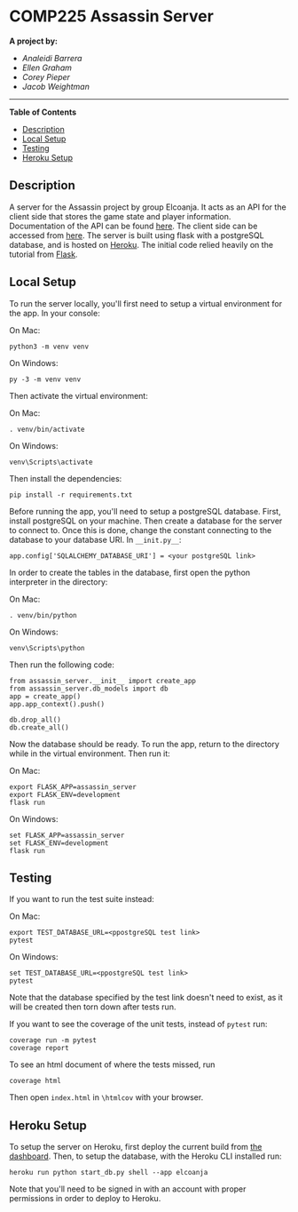 # COMP225 Assassin Server
__A project by:__
* _Analeidi Barrera_
* _Ellen Graham_
* _Corey Pieper_
* _Jacob Weightman_
---
__Table of Contents__

- [Description](#Description)  
- [Local Setup](#Local-Setup)   
- [Testing](#Testing)   
- [Heroku Setup](#Heroku-Setup)

## Description
A server for the Assassin project by group Elcoanja. It acts as an API for the client side that stores the game state and player information. Documentation of the API can be found [here](https://github.com/grahamammal/comp225-server/blob/master/Assassin%20Server%20API.md).  The client side can be accessed from [here](https://github.com/jacobdweightman/comp225-assassin). The server is built using flask with a postgreSQL database, and is hosted on [Heroku](https://elcoanja.herokuapp.com/). The initial code relied heavily on the tutorial from [Flask](http://flask.pocoo.org/docs/1.0/tutorial/).

## Local Setup
To run the server locally, you'll first need to setup a virtual environment for the app. In your console:

On Mac:
```
python3 -m venv venv
```

On Windows:
```
py -3 -m venv venv
```


Then activate the virtual environment:

On Mac:
```
. venv/bin/activate
```

On Windows:
```
venv\Scripts\activate
```

Then install the dependencies:
```
pip install -r requirements.txt
```

Before running the app, you'll need to setup a postgreSQL database. First, install postgreSQL on your machine. Then create a database for the server to connect to. Once this is done, change the constant connecting to the database to your database URI. In `__init.py__`:    
```
app.config['SQLALCHEMY_DATABASE_URI'] = <your postgreSQL link>
```

In order to create the tables in the database, first open the python interpreter in the directory:

On Mac:
```
. venv/bin/python
```

On Windows:
```
venv\Scripts\python
```

Then run the following code:

```
from assassin_server.__init__ import create_app
from assassin_server.db_models import db
app = create_app()
app.app_context().push()

db.drop_all()
db.create_all()
```

Now the database should be ready. To run the app, return to the directory while in the virtual environment. Then run it:

On Mac:
```
export FLASK_APP=assassin_server
export FLASK_ENV=development
flask run
```

On Windows:
```
set FLASK_APP=assassin_server
set FLASK_ENV=development
flask run
```

## Testing
If you want to run the test suite instead:

On Mac:
```
export TEST_DATABASE_URL=<ppostgreSQL test link>
pytest
```

On Windows:
```
set TEST_DATABASE_URL=<ppostgreSQL test link>
pytest
```
Note that the database specified by the test link doesn't need to exist, as it will be created then torn down after tests run.

If you want to see the coverage of the unit tests, instead of `pytest` run:
```
coverage run -m pytest
coverage report
```
To see an html document of where the tests missed, run
```
coverage html
```
Then open `index.html` in `\htmlcov` with your browser.

## Heroku Setup
To setup the server on Heroku, first deploy the current build from [the dashboard](https://dashboard.heroku.com/apps/elcoanja/deploy/github). Then, to setup the database, with the Heroku CLI installed run:

```
heroku run python start_db.py shell --app elcoanja
```

Note that you'll need to be signed in with an account with proper permissions in order to deploy to Heroku.
